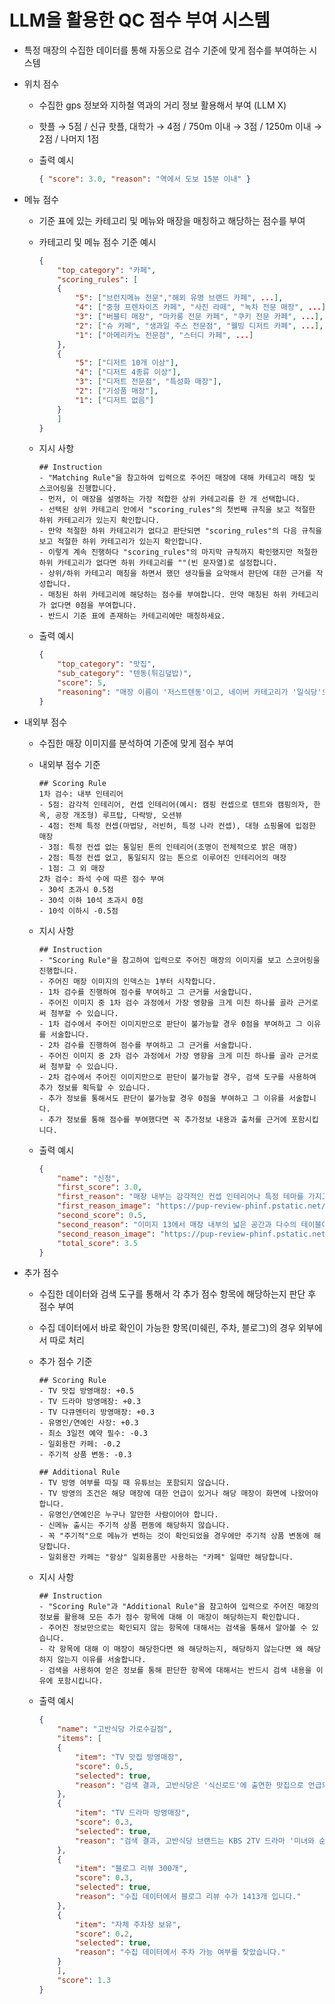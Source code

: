 # LLM을 활용한 QC 점수 부여 시스템
- 특정 매장의 수집한 데이터를 통해 자동으로 검수 기준에 맞게 점수를 부여하는 시스템
- 위치 점수
    - 수집한 gps 정보와 지하철 역과의 거리 정보 활용해서 부여 (LLM X)
    - 핫플 → 5점 / 신규 핫플, 대학가 → 4점 / 750m 이내 → 3점 / 1250m 이내 → 2점 / 나머지 1점
    - 출력 예시
        
        ```json
        { "score": 3.0, "reason": "역에서 도보 15분 이내" }
        ```
        
- 메뉴 점수
    - 기준 표에 있는 카테고리 및 메뉴와 매장을 매칭하고 해당하는 점수를 부여
    - 카테고리 및 메뉴 점수 기준 예시
        
        ```json
        {
            "top_category": "카페",
            "scoring_rules": [
            {
                "5": ["브런치메뉴 전문","해외 유명 브랜드 카페", ...],
                "4": ["중형 프렌차이즈 카페", "사진 라떼", "녹차 전문 매장", ...],
                "3": ["버블티 매장", "마카롱 전문 카페", "쿠키 전문 카페", ...],
                "2": ["슈 카페", "생과일 주스 전문점", "웰빙 디저트 카페", ...],
                "1": ["아메리카노 전문점", "스터디 카페", ...]
            },
            {
                "5": ["디저트 10개 이상"],
                "4": ["디저트 4종류 이상"],
                "3": ["디저트 전문점", "특성화 매장"],
                "2": ["기성품 매장"],
                "1": ["디저트 없음"]
            }
            ]
        }
        ```
        
    - 지시 사항
        
        ```
        ## Instruction
        - "Matching Rule"을 참고하여 입력으로 주어진 매장에 대해 카테고리 매칭 및 스코어링을 진행합니다.
        - 먼저, 이 매장을 설명하는 가장 적합한 상위 카테고리를 한 개 선택합니다.
        - 선택된 상위 카테고리 안에서 "scoring_rules"의 첫번째 규칙을 보고 적절한 하위 카테고리가 있는지 확인합니다.
        - 만약 적절한 하위 카테고리가 없다고 판단되면 "scoring_rules"의 다음 규칙을 보고 적절한 하위 카테고리가 있는지 확인합니다.
        - 이렇게 계속 진행하다 "scoring_rules"의 마지막 규칙까지 확인했지만 적절한 하위 카테고리가 없다면 하위 카테고리를 ""(빈 문자열)로 설정합니다.
        - 상위/하위 카테고리 매칭을 하면서 했던 생각들을 요약해서 판단에 대한 근거를 작성합니다.
        - 매칭된 하위 카테고리에 해당하는 점수를 부여합니다. 만약 매칭된 하위 카테고리가 없다면 0점을 부여합니다.
        - 반드시 기준 표에 존재하는 카테고리에만 매칭하세요.
        ```
        
    - 출력 예시
        
        ```json
        {
            "top_category": "맛집",
            "sub_category": "텐동(튀김덮밥)",
            "score": 5,
            "reasoning": "매장 이름이 '저스트텐동'이고, 네이버 카테고리가 '일식당'으로 명시되어 있습니다. 메뉴 리스트의 대부분이 '텐동' 종류(저스트텐동, 스페셜텐동, 야채텐동, 에비텐동 등)로 구성되어 있으며, 리뷰에서도 '튀김', '텐동'에 대한 언급이 많습니다. 이는 '맛집' 상위 카테고리 내의 '텐동(튀김덮밥)' 하위 카테고리에 가장 정확하게 부합합니다."
        }
        ```
        
- 내외부 점수
    - 수집한 매장 이미지를 분석하여 기준에 맞게 점수 부여
    - 내외부 점수 기준
        
        ```
        ## Scoring Rule
        1차 검수: 내부 인테리어
        - 5점: 감각적 인테리어, 컨셉 인테리어(예시: 캠핑 컨셉으로 텐트와 캠핑의자, 한옥, 공장 개조형) 루프탑, 다락방, 오션뷰
        - 4점: 전체 특정 컨셉(마법당, 러빈허, 특정 나라 컨셉), 대형 쇼핑몰에 입점한 매장
        - 3점: 특정 컨셉 없는 통일된 톤의 인테리어(조명이 전체적으로 밝은 매장)
        - 2점: 특정 컨셉 없고, 통일되지 않는 톤으로 이루어진 인테리어의 매장
        - 1점: 그 외 매장
        2차 검수: 좌석 수에 따른 점수 부여
        - 30석 초과시 0.5점
        - 30석 이하 10석 초과시 0점
        - 10석 이하시 -0.5점
        ```
        
    - 지시 사항
        
        ```
        ## Instruction
        - "Scoring Rule"을 참고하여 입력으로 주어진 매장의 이미지를 보고 스코어링을 진행합니다.
        - 주어진 매장 이미지의 인덱스는 1부터 시작합니다.
        - 1차 검수를 진행하여 점수를 부여하고 그 근거를 서술합니다.
        - 주어진 이미지 중 1차 검수 과정에서 가장 영향을 크게 미친 하나를 골라 근거로써 첨부할 수 있습니다.
        - 1차 검수에서 주어진 이미지만으로 판단이 불가능할 경우 0점을 부여하고 그 이유를 서술합니다.
        - 2차 검수를 진행하여 점수를 부여하고 그 근거를 서술합니다.
        - 주어진 이미지 중 2차 검수 과정에서 가장 영향을 크게 미친 하나를 골라 근거로써 첨부할 수 있습니다.
        - 2차 검수에서 주어진 이미지만으로 판단이 불가능할 경우, 검색 도구를 사용하여 추가 정보를 획득할 수 있습니다.
        - 추가 정보를 통해서도 판단이 불가능할 경우 0점을 부여하고 그 이유를 서술합니다.
        - 추가 정보를 통해 점수를 부여했다면 꼭 추가정보 내용과 출처를 근거에 포함시킵니다.
        ```
        
    - 출력 예시
        
        ```json
        {
            "name": "신정",
            "first_score": 3.0,
            "first_reason": "매장 내부는 감각적인 컨셉 인테리어나 특정 테마를 가지고 있지는 않습니다. 하지만 이미지 13에서 볼 수 있듯이, 전체적으로 밝은 조명과 통일된 톤의 테이블 및 의자, 그리고 깔끔하게 정돈된 공간을 보여줍니다. 이는 '특정 컨셉 없는 통일된 톤의 인테리어(조명이 전체적으로 밝은 매장)'에 해당하여 3점을 부여합니다.",
            "first_reason_image": "https://pup-review-phinf.pstatic.net/MjAyNDAyMjJfMjM4/MDAxNzA4NTgyOTE2MDY3.ANBkI89rFIDcrdvxUBncH3gs53VsWsMy5nqR7yr7Kx0g.P66P3L7B1hRQP8aLaWvLIejnZmw_d3PRJLtcNxYK4wMg.JPEG/20240222_133206.jpg.jpg?type=w560_sharpen",
            "second_score": 0.5,
            "second_reason": "이미지 13에서 매장 내부의 넓은 공간과 다수의 테이블이 확인됩니다. 대략적으로 보이는 좌석만으로도 30석을 초과할 것으로 예상됩니다. 정확한 좌석 수를 확인하기 위해 검색한 결과, '신정'은 30석을 초과하는 대형 매장으로 확인됩니다. 따라서 2차 검수 조건에 따라 0.5점이 부여됩니다. [1]",
            "second_reason_image": "https://pup-review-phinf.pstatic.net/MjAyNDAyMjJfMjM4/MDAxNzA4NTgyOTE2MDY3.ANBkI89rFIDcrdvxUBncH3gs53VsWsMy5nqR7yr7Kx0g.P66P3L7B1hRQP8aLaWvLIejnZmw_d3PRJLtcNxYK4wMg.JPEG/20240222_133206.jpg.jpg?type=w560_sharpen",
            "total_score": 3.5
        }
        ```
         
- 추가 점수
    - 수집한 데이터와 검색 도구를 통해서 각 추가 점수 항목에 해당하는지 판단 후 점수 부여
    - 수집 데이터에서 바로 확인이 가능한 항목(미쉐린, 주차, 블로그)의 경우 외부에서 따로 처리
    - 추가 점수 기준
        
        ```
        ## Scoring Rule
        - TV 맛집 방영매장: +0.5
        - TV 드라마 방영매장: +0.3
        - TV 다큐멘터리 방영매장: +0.3
        - 유명인/연예인 사장: +0.3
        - 최소 3일전 예약 필수: -0.3
        - 일회용잔 카페: -0.2
        - 주기적 상품 변동: -0.3
        
        ## Additional Rule
        - TV 방영 여부를 따질 때 유튜브는 포함되지 않습니다.
        - TV 방영의 조건은 해당 매장에 대한 언급이 있거나 해당 매장이 화면에 나왔어야 합니다.
        - 유명인/연예인은 누구나 알만한 사람이어야 합니다.
        - 신메뉴 출시는 주기적 상품 편동에 해당하지 않습니다.
        - 꼭 "주기적"으로 메뉴가 변하는 것이 확인되었을 경우에만 주기적 상품 변동에 해당합니다.
        - 일회용잔 카페는 "항상" 일회용품만 사용하는 "카페" 일때만 해당합니다.
        ```
        
    - 지시 사항
        
        ```
        ## Instruction
        - "Scoring Rule"과 "Additional Rule"을 참고하여 입력으로 주어진 매장의 정보를 활용해 모든 추가 점수 항목에 대해 이 매장이 해당하는지 확인합니다.
        - 주어진 정보만으로는 확인되지 않는 항목에 대해서는 검색을 통해서 알아볼 수 있습니다.
        - 각 항목에 대해 이 매장이 해당한다면 왜 해당하는지, 해당하지 않는다면 왜 해당하지 않는지 이유를 서술합니다.
        - 검색을 사용하여 얻은 정보를 통해 판단한 항목에 대해서는 반드시 검색 내용을 이유에 포함시킵니다.
        ```
        
    - 출력 예시
        
        ```json
        {
            "name": "고반식당 가로수길점",
            "items": [
            {
                "item": "TV 맛집 방영매장",
                "score": 0.5,
                "selected": true,
                "reason": "검색 결과, 고반식당은 '식신로드'에 출연한 맛집으로 언급되며 [18], 과거 TV에 방영된 적이 있다는 내용이 확인됩니다 [23]."
            },
            {
                "item": "TV 드라마 방영매장",
                "score": 0.3,
                "selected": true,
                "reason": "검색 결과, 고반식당 브랜드는 KBS 2TV 드라마 '미녀와 순정남' [3] 및 tvN 토일드라마 '엄마친구아들' [4, 5, 24, 25] 의 제작을 지원했습니다. 이는 드라마를 통한 브랜드 노출을 의미합니다."
            },
            {
                "item": "블로그 리뷰 300개",
                "score": 0.3,
                "selected": true,
                "reason": "수집 데이터에서 블로그 리뷰 수가 1413개 입니다."
            },
            {
                "item": "자체 주차장 보유",
                "score": 0.2,
                "selected": true,
                "reason": "수집 데이터에서 주차 가능 여부를 찾았습니다."
            }
            ],
            "score": 1.3
        }
        ```